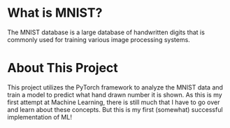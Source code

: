 # What is MNIST?
The MNIST database is a large database of handwritten digits that is commonly used for training various image processing systems.

# About This Project
This project utilizes the PyTorch framework to analyze the MNIST data and train a model to predict what hand drawn number it is shown. As this is my first attempt at Machine Learning,
there is still much that I have to go over and learn about these concepts. But this is my first (somewhat) successful implementation of ML!
